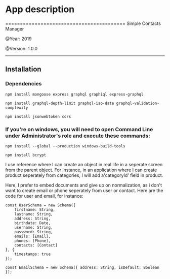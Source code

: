 
 #           App description
=========================================
Simple Contacts Manager

@Year: 2019

@Version: 1.0.0
*****************************************

## Installation
### Dependencies
`npm install mongoose express graphql graphiql express-graphql`

`npm install graphql-depth-limit graphql-iso-date graphql-validation-complexity` 

`npm install jsonwebtoken cors`

### If you're on windows, you will need to open Command Line under Administrator's role and execute these commands:
`npm install --global --production windows-build-tools`

`npm install bcrypt`

I use reference where I can create an object in real life in a seperate screen from the parent object. For instance, in an application where I can create product seperately from categories, I will add a'categoryId' field in product.

Here, I prefer to embed documents and give up on normalization, as i don't want to create email or phone seperately from user or contact. Here are the code for user and email, for instance:


```
const UserSchema = new Schema({
    firstname: String,
    lastname: String, 
    address: String, 
    birthdate: Date, 
    username: String,
    password: String,
    emails: [Email], 
    phones: [Phone], 
    contacts: [Contact]
}, {
    timestamps: true
});
```

`const EmailSchema = new Schema({
    address: String,
    isDefault: Boolean
});`

